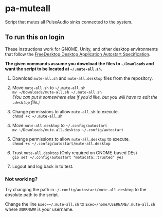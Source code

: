# pa-muteall
Script that mutes all PulseAudio sinks connected to the system.

## To run this on login

These instructions work for GNOME, Unity, and other desktop environments that follow the [FreeDesktop Desktop Application Autostart Specification](https://standards.freedesktop.org/autostart-spec/autostart-spec-latest.html).

__The given commands assume you download the files to `~/Downloads` and want the script to be located at `~/.mute-all.sh`.__  

1. Download `mute-all.sh` and `mute-all.desktop` files from the repository.  
   
2. Move `mute-all.sh` to `~/.mute-all.sh`  
   `mv ~/Downloads/mute-all.sh ~/.mute-all.sh`  
   _(You can put it somewhere else if you'd like, but you will have to edit the `.desktop` file.)_  
   
3. Change permissions to allow `mute-all.sh` to execute.  
   `chmod +x ~/.mute-all.sh`  
   
4. Move `mute-all.desktop` to `~/.config/autostart`  
   `mv ~/Downloads/mute-all.desktop ~/.config/autostart`  
   
5. Change permissions to allow `mute-all.desktop` to execute.  
   `chmod +x ~/.config/autostart/mute-all.desktop`  
   
6. Trust `mute-all.desktop` (Only required on GNOME-based DEs)  
   `gio set ~/.config/autostart "metadata::trusted" yes`  
   
7. Logout and log back in to test.  

### Not working?

Try changing the path in `~/.config/autostart/mute-all.desktop` to the absolute path to the script.

Change the line `Exec=~/.mute-all.sh` to `Exec=/home/USERNAME/.mute-all.sh` where `USERNAME` is your username.
